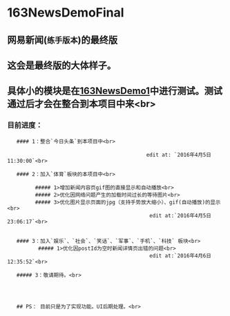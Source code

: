 # 163NewsDemoFinal<br>
## 网易新闻(`练手版本`)的最终版<br>


## 这会是最终版的大体样子。<br>
  
## 具体小的模块是在[163NewsDemo1](https://github.com/KKCoders/163NewsDemo1,"模块项目")中进行测试。测试通过后才会在整合到本项目中来<br>
  
  ### 目前进度：<br>
  
       #### 1：整合`今日头条`到本项目中<br>
          
                                                 edit at: `2016年4月5日11:30:00`<br>
       
       #### 2：加入`体育`板块的本项目中<br>
         
             ##### 1>增加新闻内容页gif图的直接显示和自动播放<br>
             ##### 2>优化因网络问题产生的加载时间过长的等待图片<br>
             ##### 3>优化图片显示页面的jpg（支持手势放大缩小）、gif(自动播放)的显示<br>
                                                  edit at:`2016年4月5日23:06:17`<br>


       #### 3：加入`娱乐`、`社会`、`笑话`、`军事`、`手机`、`科技` 板块<br>
              ##### 1>优化因postId为空时新闻详情页出错的问题<br>
                                                  edit at:`2016年4月6日12:35:52`<br>
       
       ##### 3：敬请期待。<br>
     
     
     
     
       ## PS： 目前只是为了实现功能。UI后期处理。<br>
     
     
     
     
     
